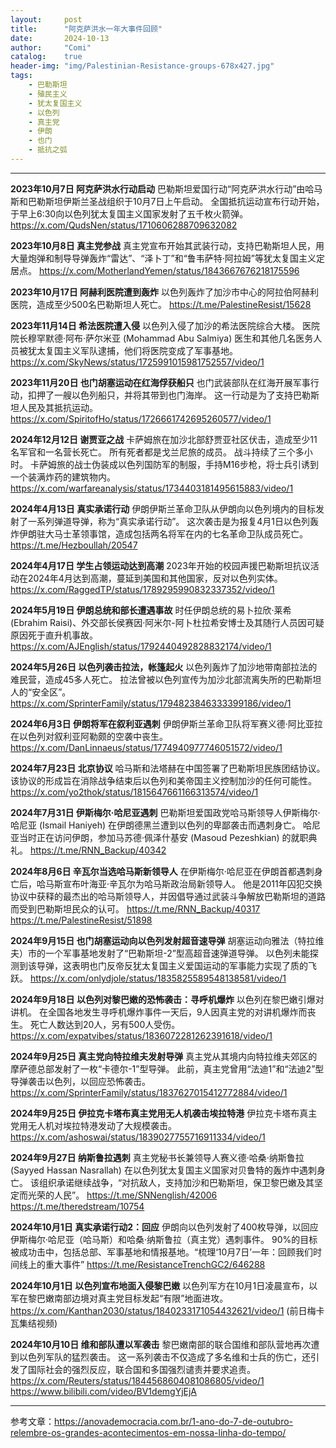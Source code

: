 ```yaml
---
layout:     post
title:      "阿克萨洪水一年大事件回顾"
date:       2024-10-13
author:     "Comi"
catalog:    true
header-img: "img/Palestinian-Resistance-groups-678x427.jpg"
tags:
    - 巴勒斯坦
    - 殖民主义
    - 犹太复国主义
    - 以色列
    - 真主党
    - 伊朗
    - 也门
    - 抵抗之弧
---
```

---

**2023年10月7日 阿克萨洪水行动启动**
巴勒斯坦爱国行动“阿克萨洪水行动”由哈马斯和巴勒斯坦伊斯兰圣战组织于10月7日上午启动。 全国抵抗运动宣布行动开始，于早上6:30向以色列犹太复国主义国家发射了五千枚火箭弹。
https://x.com/QudsNen/status/1710606288709632082

**2023年10月8日 真主党参战**
真主党宣布开始其武装行动，支持巴勒斯坦人民，用大量炮弹和制导导弹轰炸“雷达”、“泽卜丁”和“鲁韦萨特·阿拉姆”等犹太复国主义定居点。
https://x.com/MotherlandYemen/status/1843667676218175596

**2023年10月17日 阿赫利医院遭到轰炸**
以色列轰炸了加沙市中心的阿拉伯阿赫利医院，造成至少500名巴勒斯坦人死亡。
https://t.me/PalestineResist/15628

**2023年11月14日 希法医院遭入侵**
以色列入侵了加沙的希法医院综合大楼。 医院院长穆罕默德·阿布·萨尔米亚 (Mohammad Abu Salmiya) 医生和其他几名医务人员被犹太复国主义军队逮捕，他们将医院变成了军事基地。
https://x.com/SkyNews/status/1725991015981752557/video/1

**2023年11月20日 也门胡塞运动在红海俘获船只**
也门武装部队在红海开展军事行动，扣押了一艘以色列船只，并将其带到也门海岸。 这一行动是为了支持巴勒斯坦人民及其抵抗运动。
https://x.com/SpiritofHo/status/1726661742695260577/video/1

**2024年12月12日 谢贾亚之战**
卡萨姆旅在加沙北部舒贾亚社区伏击，造成至少11名军官和一名营长死亡。 所有死者都是戈兰尼旅的成员。 战斗持续了三个多小时。 卡萨姆旅的战士伪装成以色列国防军的制服，手持M16步枪，将士兵引诱到一个装满炸药的建筑物内。
https://x.com/warfareanalysis/status/1734403181495615883/video/1

**2024年4月13日 真实承诺行动**
伊朗伊斯兰革命卫队从伊朗向以色列境内的目标发射了一系列弹道导弹，称为“真实承诺行动”。 这次袭击是为报复4月1日以色列轰炸伊朗驻大马士革领事馆，造成包括两名将军在内的七名革命卫队成员死亡。
https://t.me/Hezboullah/20547

**2024年4月17日 学生占领运动达到高潮**
2023年开始的校园声援巴勒斯坦抗议活动在2024年4月达到高潮，蔓延到美国和其他国家，反对以色列实体。
https://x.com/RaggedTP/status/1789295990832337352/video/1

**2024年5月19日 伊朗总统和部长遭遇事故**
时任伊朗总统的易卜拉欣·莱希 (Ebrahim Raisi)、外交部长侯赛因·阿米尔-阿卜杜拉希安博士及其随行人员因可疑原因死于直升机事故。
https://x.com/AJEnglish/status/1792440492828832174/video/1

**2024年5月26日 以色列袭击拉法，帐篷起火**
以色列轰炸了加沙地带南部拉法的难民营，造成45多人死亡。 拉法曾被以色列宣传为加沙北部流离失所的巴勒斯坦人的“安全区”。
https://x.com/SprinterFamily/status/1794823846333399186/video/1

**2024年6月3日 伊朗将军在叙利亚遇刺**
伊朗伊斯兰革命卫队将军赛义德·阿比亚拉在以色列对叙利亚阿勒颇的空袭中丧生。
https://x.com/DanLinnaeus/status/1774940977746051572/video/1

**2024年7月23日 北京协议**
哈马斯和法塔赫在中国签署了巴勒斯坦民族团结协议。 该协议的形成旨在消除战争结束后以色列和美帝国主义控制加沙的任何可能性。
https://x.com/yo2thok/status/1815647661166313574/video/1

**2024年7月31日 伊斯梅尔·哈尼亚遇刺**
巴勒斯坦爱国政党哈马斯领导人伊斯梅尔·哈尼亚 (Ismail Haniyeh) 在伊朗德黑兰遭到以色列的卑鄙袭击而遇刺身亡。 哈尼亚当时正在访问伊朗，参加马苏德·佩泽什基安 (Masoud Pezeshkian) 的就职典礼。
https://t.me/RNN_Backup/40342

**2024年8月6日 辛瓦尔当选哈马斯新领导人**
在伊斯梅尔·哈尼亚在伊朗首都遇刺身亡后，哈马斯宣布叶海亚·辛瓦尔为哈马斯政治局新领导人。 他是2011年囚犯交换协议中获释的最杰出的哈马斯领导人，并因倡导通过武装斗争解放巴勒斯坦的道路而受到巴勒斯坦民众的认可。
https://t.me/RNN_Backup/40317
https://t.me/PalestineResist/51898

**2024年9月15日 也门胡塞运动向以色列发射超音速导弹**
胡塞运动向雅法（特拉维夫）市的一个军事基地发射了“巴勒斯坦-2”型高超音速弹道导弹。 以色列未能探测到该导弹，这表明也门反帝反犹太复国主义爱国运动的军事能力实现了质的飞跃。
https://x.com/onlydjole/status/1835825589548138581/video/1

**2024年9月18日 以色列对黎巴嫩的恐怖袭击：寻呼机爆炸**
以色列在黎巴嫩引爆对讲机。 在全国各地发生寻呼机爆炸事件一天后，9人因真主党的对讲机爆炸而丧生。 死亡人数达到20人，另有500人受伤。
https://x.com/expatvibes/status/1836072281262391618/video/1

**2024年9月25日 真主党向特拉维夫发射导弹**
真主党从其境内向特拉维夫郊区的摩萨德总部发射了一枚“卡德尔-1”型导弹。 此前，真主党曾用“法迪1”和“法迪2”型导弹袭击以色列，以回应恐怖袭击。
https://x.com/SprinterFamily/status/1837627015412772884/video/1

**2024年9月25日 伊拉克卡塔布真主党用无人机袭击埃拉特港**
伊拉克卡塔布真主党用无人机对埃拉特港发动了大规模袭击。
https://x.com/ashoswai/status/1839027755716911334/video/1

**2024年9月27日 纳斯鲁拉遇刺**
真主党秘书长兼领导人赛义德·哈桑·纳斯鲁拉 (Sayyed Hassan Nasrallah) 在以色列犹太复国主义国家对贝鲁特的轰炸中遇刺身亡。 该组织承诺继续战争，“对抗敌人，支持加沙和巴勒斯坦，保卫黎巴嫩及其坚定而光荣的人民”。
https://t.me/SNNenglish/42006
https://t.me/theredstream/10754

**2024年10月1日 真实承诺行动2：回应**
伊朗向以色列发射了400枚导弹，以回应伊斯梅尔·哈尼亚（哈马斯）和哈桑·纳斯鲁拉（真主党）遇刺事件。 90%的目标被成功击中，包括总部、军事基地和情报基地。“梳理‘10月7日’一年：回顾我们时间线上的重大事件”
https://t.me/ResistanceTrenchGC2/646288

**2024年10月1日 以色列宣布地面入侵黎巴嫩**
以色列军方在10月1日凌晨宣布，以军在黎巴嫩南部边境对真主党目标发起“有限”地面进攻‌。
https://x.com/Kanthan2030/status/1840233171054432621/video/1 (前日梅卡瓦集结视频)

**2024年10月10日 维和部队遭以军袭击**
黎巴嫩南部的联合国维和部队营地再次遭到以色列军队的猛烈袭击。
这一系列袭击不仅造成了多名维和士兵的伤亡，还引发了国际社会的强烈反应，联合国和多国强烈谴责并要求追责。
https://x.com/Reuters/status/1844568604081086805/video/1
https://www.bilibili.com/video/BV1demgYjEjA

---

参考文章：https://anovademocracia.com.br/1-ano-do-7-de-outubro-relembre-os-grandes-acontecimentos-em-nossa-linha-do-tempo/